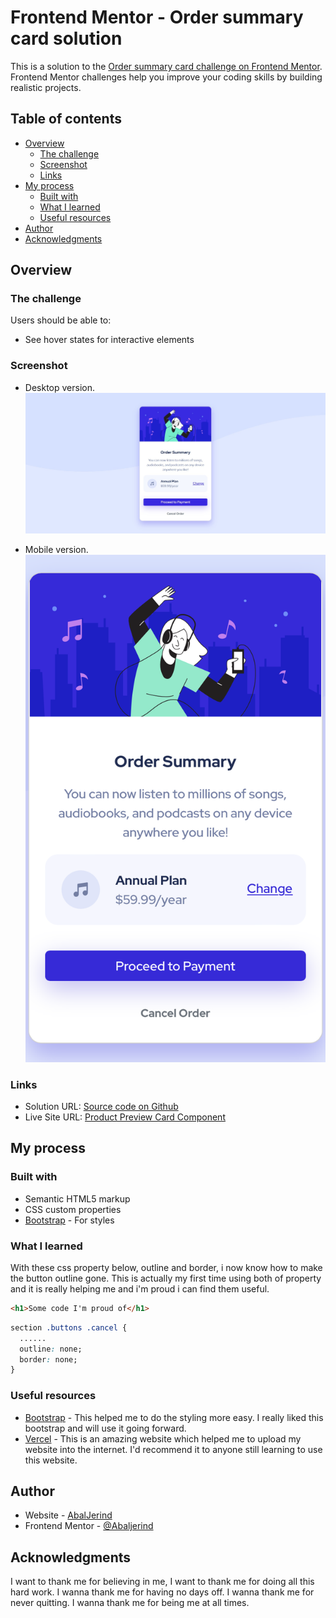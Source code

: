 # Frontend Mentor - Order summary card solution

This is a solution to the [Order summary card challenge on Frontend Mentor](https://www.frontendmentor.io/challenges/order-summary-component-QlPmajDUj). Frontend Mentor challenges help you improve your coding skills by building realistic projects.

## Table of contents

- [Overview](#overview)
  - [The challenge](#the-challenge)
  - [Screenshot](#screenshot)
  - [Links](#links)
- [My process](#my-process)
  - [Built with](#built-with)
  - [What I learned](#what-i-learned)
  - [Useful resources](#useful-resources)
- [Author](#author)
- [Acknowledgments](#acknowledgments)

## Overview

### The challenge

Users should be able to:

- See hover states for interactive elements

### Screenshot

- Desktop version.
  ![](./Screenshot-order-summary-desktop.jpg)

- Mobile version.
  ![](./Screenshot-order-summary-mobile.png)

### Links

- Solution URL: [Source code on Github](https://github.com/Abaljerind/order-summary-component)
- Live Site URL: [Product Preview Card Component](https://order-summary-component-git-main-abaljerind.vercel.app/)

## My process

### Built with

- Semantic HTML5 markup
- CSS custom properties
- [Bootstrap](https://getbootstrap.com/) - For styles

### What I learned

With these css property below, outline and border, i now know how to make the button outline gone. This is actually my first time using both of property and it is really helping me and i'm proud i can find them useful.

```html
<h1>Some code I'm proud of</h1>
```

```css
section .buttons .cancel {
  ......
  outline: none;
  border: none;
}
```

### Useful resources

- [Bootstrap](https://getbootstrap.com/) - This helped me to do the styling more easy. I really liked this bootstrap and will use it going forward.
- [Vercel](https://vercel.com) - This is an amazing website which helped me to upload my website into the internet. I'd recommend it to anyone still learning to use this website.

## Author

- Website - [AbalJerind](https://order-summary-component-git-main-abaljerind.vercel.app/)
- Frontend Mentor - [@Abaljerind](https://www.frontendmentor.io/profile/Abaljerind)

## Acknowledgments

I want to thank me for believing in me, I want to thank me for doing all this hard work. I wanna thank me for having no days off. I wanna thank me for never quitting. I wanna thank me for being me at all times.
